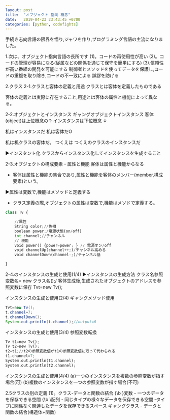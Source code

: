 ```yaml
---
layout: post
title:  "オブジェクト 指向 概念"
date:   2019-04-23 23:43:45 +0700
categories: [python, codefights]
---
```


手続き志向言語の限界を悟り,ジャワを作り,プログラミング言語の主流になりました。

1.次は、オブジェクト指向言語の長所です
(1)。コードの再使用性が高い
(2)。コードの管理が容易になる(従属などの関係を通じて保守を簡単にする)
(3).信頼性が高い番組の開発を可能にする
制御者とメソッドを使ってデータを保護し,コードの重複を取り除き,コードの不一致による
誤謬を防げる

2.クラス
2-1.クラスと客体の定義と用途
クラスとは客体を定義したものである

客体の定義とは実際に存在すること,用途とは客体の属性と機能によって異なる。

2-2.オブジェクトとインスタンス
ギャングオブジェクトインスタンス
客体(object)は上位概念の↑
インスタンスは下位概念 ↓

机はインスタンスだ
机は客体だO

机は机クラスの客体だ。
つくえは つくえのクラスのインスタンスだ

 ▶インスタント化
クラスからインスタンス化してインスタンスを生成すること

2-3.オブジェクトの構成要素・属性と機能
客体は属性と機能からなる
- 客体は属性と機能の集合であり,属性と機能を客体のメンバー(member,構成要素)という。

 ▶属性は変数で,機能はメソッドと定義する
- クラス定義の際,オブジェクトの属性は変数で,機能はメソドで定義する。

```python
class Tv {

	//属性
	String color;//色相
	boolean power;/電源状態(on/off)
	int channel;//チャンネル
	// 機能
	void power() {power=power; } // 電源オン/off
	void channelUp(channel++;)/チャンネル高める
	void channelDown(channel-;)/チャンネル低

}
```

2-4.のインスタンスの生成と使用(1/4)
 ▶インスタンスの生成方法
クラス名参照変数名= new クラス名();/ 客体生成後,生成されたオブジェクトのアドレスを参照変数に保存
Tvt=new Tv();

インスタンスの生成と使用(2/4)
ギャングメソッド使用

```java
Tvt=new Tv();
t.channel=7;
t.channelDown();
System.out.println(t.channel);//output=6
```

インスタンスの生成と使用(3/4)
参照変数転換

```python
Tv t1=new Tv();
Tv t2=new Tv();
t2=t1;//t2の参照変数値がt1の参照変数値に取って代わられる
t1.channel=7;
System.out.println(t1.channel);
System.out.println(t2.channel);
```

インスタンスの生成と使用(4/4)
(a)一つのインスタンスを複数の参照変数が指す場合(可)
(b)複数のインスタンスを一つの参照変数が指す場合(不可)


2.5クラスの別の定義
(1)。クラス-データと関数の結合
{\b }変数 - 一つのデータを保存できる空間
{\b \配列 - 同じタイプの様々なデータを保存できる空間
‐タイプに関係なく関連したデータを保存できるスペース
ギャングクラス - データと関数の結合(構造体+関数)
